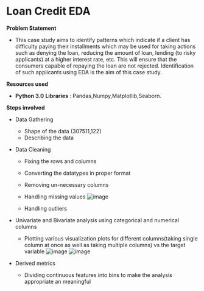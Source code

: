 # Loan Credit EDA
**Problem Statement**
- This case study aims to identify patterns which indicate if a client has difficulty paying their
installments which may be used for taking actions such as denying the loan, reducing the amount
of loan, lending (to risky applicants) at a higher interest rate, etc. This will ensure that the
consumers capable of repaying the loan are not rejected. Identification of such applicants using
EDA is the aim of this case study.

**Resources used**
- **Python 3.0** **Libraries** : Pandas,Numpy,Matplotlib,Seaborn.

**Steps involved**
- Data Gathering
  - Shape of the data (307511,122)
  - Describing the data

- Data Cleaning
  - Fixing the rows and columns
  - Converting the datatypes in proper format
  - Removing un-necessary columns
  - Handling missing values
     ![image](https://user-images.githubusercontent.com/73285984/130033201-e2b20aa6-f255-4c70-a382-1b2ef148420d.png)

  - Handling outliers

- Univariate and Bivariate analysis using categorical and numerical columns
  - Plotting various visualization plots for different columns(taking single column at once as well as taking multiple columns) vs the target variable
    ![image](https://user-images.githubusercontent.com/73285984/130033722-a78283d8-33fe-458a-aac2-2ea9ac766277.png)
    ![image](https://user-images.githubusercontent.com/73285984/130033871-a2536cba-4c52-4805-8f42-0c090169eb74.png)



- Derived metrics
  - Dividing continuous features into bins to make the analysis appropriate an meaningful
 
